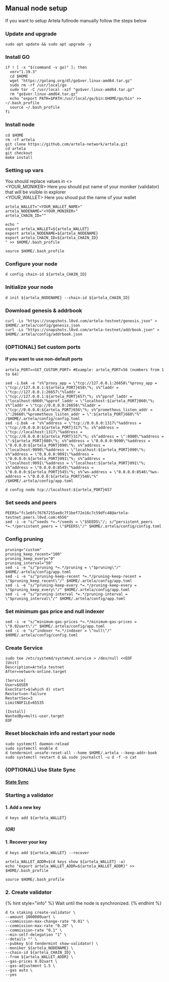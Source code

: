 ## Manual node setup
If you want to setup Artela fullnode manually follow the steps below

### Update and upgrade
```
sudo apt update && sudo apt upgrade -y
```

### Install GO
```
if ! [ -x "$(command -v go)" ]; then
  ver="1.19.3"
  cd $HOME
  wget "https://golang.org/dl/go$ver.linux-amd64.tar.gz"
  sudo rm -rf /usr/local/go
  sudo tar -C /usr/local -xzf "go$ver.linux-amd64.tar.gz"
  rm "go$ver.linux-amd64.tar.gz"
  echo "export PATH=$PATH:/usr/local/go/bin:$HOME/go/bin" >> ~/.bash_profile
  source ~/.bash_profile
fi
```

### Install node
```
cd $HOME
rm -rf artela
git clone https://github.com/artela-network/artela.git
cd artela
git checkout 
make install
```


### Setting up vars
You should replace values in <> <br />
<YOUR_MONIKER> Here you should put name of your moniker (validator) that will be visible in explorer <br />
<YOUR_WALLET> Here you shoud put the name of your wallet

```
artela_WALLET="<YOUR_WALLET_NAME>"
artela_NODENAME="<YOUR_MONIKER>"
artela_CHAIN_ID=""
```

```
echo "
export artela_WALLET=${artela_WALLET}
export artela_NODENAME=${artela_NODENAME}
export artela_CHAIN_ID=${artela_CHAIN_ID}
" >> $HOME/.bash_profile

source $HOME/.bash_profile
```


### Configure your node
```
d config chain-id ${artela_CHAIN_ID}
```

### Initialize your node
```
d init ${artela_NODENAME} --chain-id ${artela_CHAIN_ID}
```

### Download genesis & addrbook
```
curl -Ls "https://snapshots.l0vd.com/artela-testnet/genesis.json" > $HOME/.artela/config/genesis.json
curl -Ls "https://snapshots.l0vd.com/artela-testnet/addrbook.json" > $HOME/.artela/config/addrbook.json
```

### (OPTIONAL) Set custom ports

#### If you want to use non-default ports
```
artela_PORT=<SET_CUSTOM_PORT> #Example: artela_PORT=56 (numbers from 1 to 64)
```
```
sed -i.bak -e "s%^proxy_app = \"tcp://127.0.0.1:26658\"%proxy_app = \"tcp://127.0.0.1:${artela_PORT}658\"%; s%^laddr = \"tcp://127.0.0.1:26657\"%laddr = \"tcp://127.0.0.1:${artela_PORT}657\"%; s%^pprof_laddr = \"localhost:6060\"%pprof_laddr = \"localhost:${artela_PORT}060\"%; s%^laddr = \"tcp://0.0.0.0:26656\"%laddr = \"tcp://0.0.0.0:${artela_PORT}656\"%; s%^prometheus_listen_addr = \":26660\"%prometheus_listen_addr = \":${artela_PORT}660\"%" /$HOME/.artela/config/config.toml
sed -i.bak -e "s%^address = \"tcp://0.0.0.0:1317\"%address = \"tcp://0.0.0.0:${artela_PORT}317\"%; s%^address = \"tcp://localhost:1317\"%address = \"tcp://0.0.0.0:${artela_PORT}317\"%; s%^address = \":8080\"%address = \":${artela_PORT}080\"%; s%^address = \"0.0.0.0:9090\"%address = \"0.0.0.0:${artela_PORT}090\"%; s%^address = \"localhost:9090\"%address = \"localhost:${artela_PORT}090\"%; s%^address = \"0.0.0.0:9091\"%address = \"0.0.0.0:${artela_PORT}091\"%; s%^address = \"localhost:9091\"%address = \"localhost:${artela_PORT}091\"%; s%^address = \"0.0.0.0:8545\"%address = \"0.0.0.0:${artela_PORT}545\"%; s%^ws-address = \"0.0.0.0:8546\"%ws-address = \"0.0.0.0:${artela_PORT}546\"%" /$HOME/.artela/config/app.toml
```
```
d config node tcp://localhost:${artela_PORT}657
```

### Set seeds and peers
```
PEERS="fc1e0fc76767255ae8c7f1bef72e16c7c59dfc48@artela-testnet.peers.l0vd.com:4556"
sed -i -e "s/^seeds *=.*/seeds = \"$SEEDS\"/; s/^persistent_peers *=.*/persistent_peers = \"$PEERS\"/" $HOME/.artela/config/config.toml
```

### Config pruning
```
pruning="custom"
pruning_keep_recent="100"
pruning_keep_every="0"
pruning_interval="50"
sed -i -e "s/^pruning *=.*/pruning = \"$pruning\"/" $HOME/.artela/config/app.toml
sed -i -e "s/^pruning-keep-recent *=.*/pruning-keep-recent = \"$pruning_keep_recent\"/" $HOME/.artela/config/app.toml
sed -i -e "s/^pruning-keep-every *=.*/pruning-keep-every = \"$pruning_keep_every\"/" $HOME/.artela/config/app.toml
sed -i -e "s/^pruning-interval *=.*/pruning-interval = \"$pruning_interval\"/" $HOME/.artela/config/app.toml
```

### Set minimum gas price and null indexer
```
sed -i -e "s/^minimum-gas-prices *=.*/minimum-gas-prices = \"0.02uart\"/" $HOME/.artela/config/app.toml
sed -i -e "s/^indexer *=.*/indexer = \"null\"/" $HOME/.artela/config/config.toml
```

### Create Service
```
sudo tee /etc/systemd/system/d.service > /dev/null <<EOF
[Unit]
Description=Artela testnet
After=network-online.target

[Service]
User=$USER
ExecStart=$(which d) start
Restart=on-failure
RestartSec=3
LimitNOFILE=65535

[Install]
WantedBy=multi-user.target
EOF
```

### Reset blockchain info and restart your node
```
sudo systemctl daemon-reload
sudo systemctl enable d
d tendermint unsafe-reset-all --home $HOME/.artela --keep-addr-book
sudo systemctl restart d && sudo journalctl -u d -f -o cat
```

### (OPTIONAL) Use State Sync

#### [State Sync]()


### Starting a validator

#### 1. Add a new key
```
d keys add ${artela_WALLET}
```
##### (OR)

#### 1. Recover your key
```
d keys add ${artela_WALLET} --recover
```

```
artela_WALLET_ADDR=$(d keys show ${artela_WALLET} -a)
echo "export artela_WALLET_ADDR=${artela_WALLET_ADDR}" >> $HOME/.bash_profile

source $HOME/.bash_profile
```


### 2. Create validator

{% hint style="info" %}
Wait until the node is synchronized.
{% endhint %}

```
d tx staking create-validator \
--amount 1000000uart \
--commission-max-change-rate "0.01" \
--commission-max-rate "0.20" \
--commission-rate "0.1" \
--min-self-delegation "1" \
--details "" \
--pubkey $(d tendermint show-validator) \
--moniker ${artela_NODENAME} \
--chain-id ${artela_CHAIN_ID} \
--from ${artela_WALLET_ADDR} \
--gas-prices 0.02uart \
--gas-adjustment 1.5 \
--gas auto \
--yes
```

